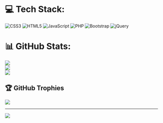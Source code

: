 
# 💻 Tech Stack:
![CSS3](https://img.shields.io/badge/css3-%231572B6.svg?style=flat&logo=css3&logoColor=white) ![HTML5](https://img.shields.io/badge/html5-%23E34F26.svg?style=flat&logo=html5&logoColor=white) ![JavaScript](https://img.shields.io/badge/javascript-%23323330.svg?style=flat&logo=javascript&logoColor=%23F7DF1E) ![PHP](https://img.shields.io/badge/php-%23777BB4.svg?style=flat&logo=php&logoColor=white) ![Bootstrap](https://img.shields.io/badge/bootstrap-%23563D7C.svg?style=flat&logo=bootstrap&logoColor=white) ![jQuery](https://img.shields.io/badge/jquery-%230769AD.svg?style=flat&logo=jquery&logoColor=white)
# 📊 GitHub Stats:
![](https://github-readme-stats.vercel.app/api?username=WebDevJerome&theme=dracula&hide_border=true&include_all_commits=true&count_private=true)<br/>
![](https://github-readme-streak-stats.herokuapp.com/?user=WebDevJerome&theme=dracula&hide_border=true)<br/>
![](https://github-readme-stats.vercel.app/api/top-langs/?username=WebDevJerome&theme=dracula&hide_border=true&include_all_commits=true&count_private=true&layout=compact)

## 🏆 GitHub Trophies
![](https://github-profile-trophy.vercel.app/?username=WebDevJerome&theme=dracula&no-frame=true&no-bg=true&margin-w=4)

---
[![](https://visitcount.itsvg.in/api?id=WebDevJerome&icon=0&color=0)](https://visitcount.itsvg.in)

<!-- Proudly created with GPRM ( https://gprm.itsvg.in ) -->
